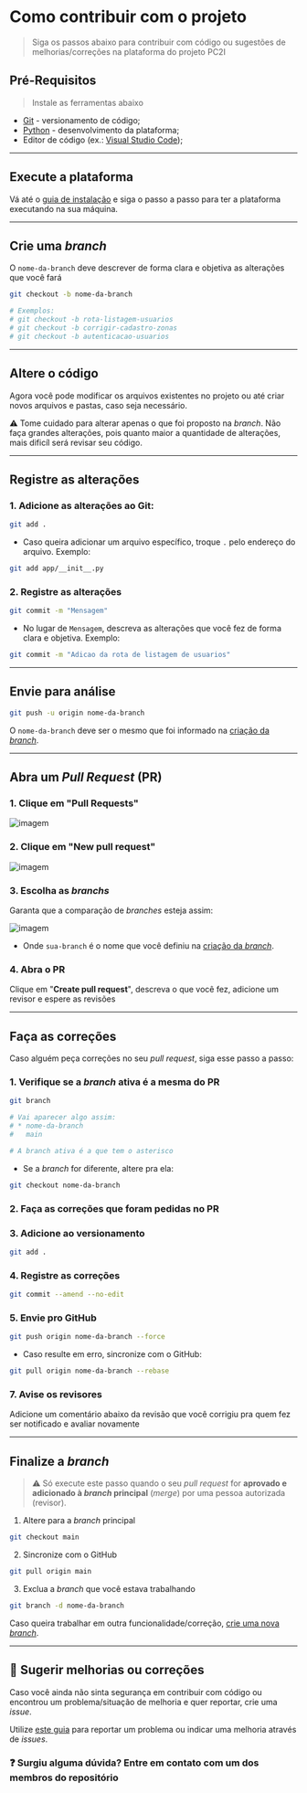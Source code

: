 # Como contribuir com o projeto
> Siga os passos abaixo para contribuir com código ou sugestões de melhorias/correções na plataforma do projeto PC2I

## Pré-Requisitos
> Instale as ferramentas abaixo

- [Git](https://git-scm.com/downloads) - versionamento de código;
- [Python](https://python.org/downloads) - desenvolvimento da plataforma;
- Editor de código (ex.: [Visual Studio Code](https://code.visualstudio.com/Download));

---

## Execute a plataforma
Vá até o [guia de instalação](./README.md#compass-guia-de-instalação) e siga o passo a passo para ter a plataforma executando na sua máquina.

---

## Crie uma _branch_
O `nome-da-branch` deve descrever de forma clara e objetiva as alterações que você fará

```bash
git checkout -b nome-da-branch

# Exemplos:
# git checkout -b rota-listagem-usuarios
# git checkout -b corrigir-cadastro-zonas
# git checkout -b autenticacao-usuarios
```

---

## Altere o código
Agora você pode modificar os arquivos existentes no projeto ou até criar novos arquivos e pastas, caso seja necessário.

:warning: Tome cuidado para alterar apenas o que foi proposto na _branch_. Não faça grandes alterações, pois quanto maior a quantidade de alterações, mais dificíl será revisar seu código.

---

## Registre as alterações
### 1. Adicione as alterações ao Git:

```bash
git add .
```

- Caso queira adicionar um arquivo específico, troque `.` pelo endereço do arquivo. Exemplo:

```bash
git add app/__init__.py
```

### 2. Registre as alterações

```bash
git commit -m "Mensagem"
```

- No lugar de `Mensagem`, descreva as alterações que você fez de forma clara e objetiva. Exemplo:

```bash
git commit -m "Adicao da rota de listagem de usuarios"
```

---

## Envie para análise
```bash
git push -u origin nome-da-branch
```

O `nome-da-branch` deve ser o mesmo que foi informado na [criação da _branch_](#crie-uma-branch).

---

## Abra um _Pull Request_ (PR)
### 1. Clique em "**Pull Requests**"

![imagem](https://user-images.githubusercontent.com/63798776/188283632-c4941df5-ca48-4964-8faa-98213f36fbf3.png)

### 2. Clique em "**New pull request**"

![imagem](https://user-images.githubusercontent.com/63798776/188283687-05181d74-87da-4f32-80a0-75d1a4a5ee4c.png)

### 3. Escolha as _branchs_
Garanta que a comparação de _branches_ esteja assim:

![imagem](https://user-images.githubusercontent.com/63798776/188282775-345e460a-fb70-4887-a8c1-6d9e5011ec63.png)

- Onde `sua-branch` é o nome que você definiu na [criação da _branch_](#crie-uma-branch).

### 4. Abra o PR
Clique em "**Create pull request**", descreva o que você fez, adicione um revisor e espere as revisões

---

## Faça as correções
Caso alguém peça correções no seu _pull request_, siga esse passo a passo:

### 1. Verifique se a _branch_ ativa é a mesma do PR
```bash
git branch

# Vai aparecer algo assim:
# * nome-da-branch
#   main

# A branch ativa é a que tem o asterisco
```

- Se a _branch_ for diferente, altere pra ela:
```bash
git checkout nome-da-branch
```

### 2. Faça as correções que foram pedidas no PR

### 3. Adicione ao versionamento
```bash
git add .
```

### 4. Registre as correções
```bash
git commit --amend --no-edit
```

### 5. Envie pro GitHub
```bash
git push origin nome-da-branch --force
```

- Caso resulte em erro, sincronize com o GitHub:

```bash
git pull origin nome-da-branch --rebase
```

### 7. Avise os revisores
Adicione um comentário abaixo da revisão que você corrigiu pra quem fez ser notificado e avaliar novamente

---

## Finalize a _branch_
> :warning: Só execute este passo quando o seu _pull request_ for **aprovado e adicionado à _branch_ principal** (_merge_) por uma pessoa autorizada (revisor).

1. Altere para a _branch_ principal

```bash
git checkout main
```

2. Sincronize com o GitHub

```bash
git pull origin main
```

3. Exclua a _branch_ que você estava trabalhando

```bash
git branch -d nome-da-branch
```

Caso queira trabalhar em outra funcionalidade/correção, [crie uma nova _branch_](#crie-uma-branch).

---

## :pencil: Sugerir melhorias ou correções
Caso você ainda não sinta segurança em contribuir com código ou encontrou um problema/situação de melhoria e quer reportar, crie uma _issue_.

Utilize [este guia](https://docs.github.com/pt/issues/tracking-your-work-with-issues/creating-an-issue) para reportar um problema ou indicar uma melhoria através de _issues_.

### :question: Surgiu alguma dúvida? Entre em contato com um dos membros do repositório
